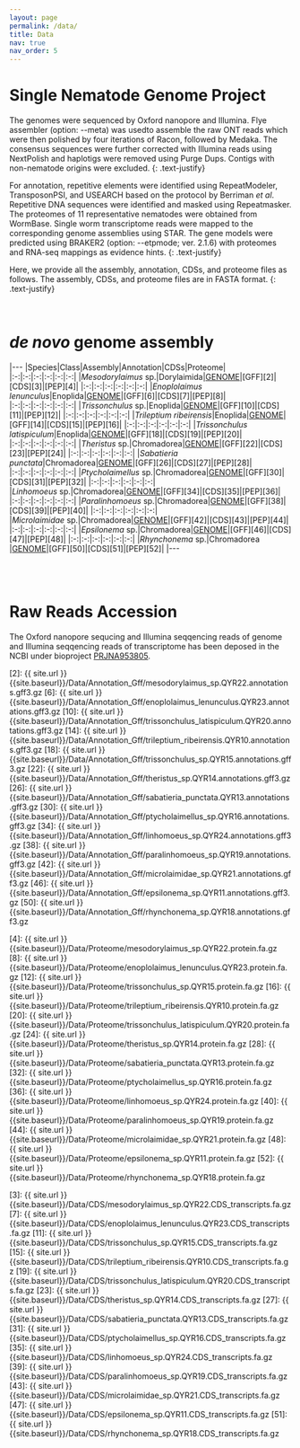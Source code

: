 ```yaml
---
layout: page
permalink: /data/
title: Data
nav: true
nav_order: 5
---
```

# Single Nematode Genome Project
The genomes were sequenced by Oxford nanopore and Illumina. Flye assembler (option: --meta) was usedto assemble the raw ONT reads which were then polished by four iterations of Racon, followed by Medaka. The consensus sequences were further corrected with Illumina reads using NextPolish and haplotigs were removed using Purge Dups. Contigs with non-nematode origins were excluded. 
{: .text-justify}

For annotation, repetitive elements were identified using RepeatModeler, TransposonPSI, and USEARCH based on the protocol by Berriman *et al*. Repetitive DNA sequences were identified and masked using Repeatmasker. The proteomes of 11 representative nematodes were obtained from WormBase. Single worm transcriptome reads were mapped to the corresponding genome assemblies using STAR. The gene models were predicted using BRAKER2 (option: --etpmode; ver. 2.1.6) with proteomes and RNA-seq mappings as evidence hints. 
{: .text-justify}

Here, we provide all the assembly, annotation, CDSs, and proteome files as follows. The assembly, CDSs, and proteome files are in FASTA format.
{: .text-justify}

<br>

# *de novo* genome assembly

|---
|Species|Class|Assembly|Annotation|CDSs|Proteome|
|:-:|:-:|:-:|:-:|:-:|:-:|
|*Mesodorylaimus* sp.|Dorylaimida|[GENOME](https://ftp.ebi.ac.uk/pub/databases/wormbase/parasite/datasets/PRJNA953805/mesodorylaimus_sp/PRJNA953805/mesodorylaimus_sp.QYR22.genomics.fa)|[GFF][2]|[CDS][3]|[PEP][4]|
|:-:|:-:|:-:|:-:|:-:|:-:|
|*Enoplolaimus lenunculus*|Enoplida|[GENOME](https://ftp.ebi.ac.uk/pub/databases/wormbase/parasite/datasets/PRJNA953805/enoplolaimus_lenunculus/PRJNA953805/enoplolaimus_lenunculus.QYR23.genomics.fa)|[GFF][6]|[CDS][7]|[PEP][8]|
|:-:|:-:|:-:|:-:|:-:|:-:|
|*Trissonchulus* sp.|Enoplida|[GENOME](https://ftp.ebi.ac.uk/pub/databases/wormbase/parasite/datasets/PRJNA953805/trissonchulus_sp/PRJNA953805/trissonchulus_sp.QYR15.genomics.fa)|[GFF][10]|[CDS][11]|[PEP][12]|
|:-:|:-:|:-:|:-:|:-:|:-:|
|*Trileptium ribeirensis*|Enoplida|[GENOME](https://ftp.ebi.ac.uk/pub/databases/wormbase/parasite/datasets/PRJNA953805/trileptium_ribeirensis/PRJNA953805/trileptium_ribeirensis.QYR10.genomics.fa)|[GFF][14]|[CDS][15]|[PEP][16]|
|:-:|:-:|:-:|:-:|:-:|:-:|
|*Trissonchulus latispiculum*|Enoplida|[GENOME](https://ftp.ebi.ac.uk/pub/databases/wormbase/parasite/datasets/PRJNA953805/trissonchulus_latispiculum/PRJNA953805/trissonchulus_latispiculum.QYR20.genomics.fa)|[GFF][18]|[CDS][19]|[PEP][20]|
|:-:|:-:|:-:|:-:|:-:|:-:|
|*Theristus* sp.|Chromadorea|[GENOME](https://ftp.ebi.ac.uk/pub/databases/wormbase/parasite/datasets/PRJNA953805/theristus_sp/PRJNA953805/theristus_sp.QYR14.genomics.fa)|[GFF][22]|[CDS][23]|[PEP][24]|
|:-:|:-:|:-:|:-:|:-:|:-:|
|*Sabatieria punctata*|Chromadorea|[GENOME](https://ftp.ebi.ac.uk/pub/databases/wormbase/parasite/datasets/PRJNA953805/sabatieria_punctata/PRJNA953805/sabatieria_punctata.QYR13.genomics.fa)|[GFF][26]|[CDS][27]|[PEP][28]|
|:-:|:-:|:-:|:-:|:-:|:-:|
|*Ptycholaimellus* sp.|Chromadorea|[GENOME](https://ftp.ebi.ac.uk/pub/databases/wormbase/parasite/datasets/PRJNA953805/ptycholaimellus_sp/PRJNA953805/ptycholaimellus_sp.QYR16.genomics.fa)|[GFF][30]|[CDS][31]|[PEP][32]|
|:-:|:-:|:-:|:-:|:-:|:-:|
|*Linhomoeus* sp.|Chromadorea|[GENOME](https://ftp.ebi.ac.uk/pub/databases/wormbase/parasite/datasets/PRJNA953805/linhomoeus_sp/PRJNA953805/linhomoeus_sp.QYR24.genomics.fa)|[GFF][34]|[CDS][35]|[PEP][36]|
|:-:|:-:|:-:|:-:|:-:|:-:|
|*Paralinhomoeus* sp.|Chromadorea|[GENOME](https://ftp.ebi.ac.uk/pub/databases/wormbase/parasite/datasets/PRJNA953805/paralinhomoeus_sp/PRJNA953805/paralinhomoeus_sp.QYR19.genomics.fa)|[GFF][38]|[CDS][39]|[PEP][40]|
|:-:|:-:|:-:|:-:|:-:|:-:|
|*Microlaimidae* sp.|Chromadorea|[GENOME](https://ftp.ebi.ac.uk/pub/databases/wormbase/parasite/datasets/PRJNA953805/microlaimidae_sp/PRJNA953805/microlaimidae_sp.QYR21.genomics.fa)|[GFF][42]|[CDS][43]|[PEP][44]|
|:-:|:-:|:-:|:-:|:-:|:-:|
|*Epsilonema* sp.|Chromadorea|[GENOME](https://ftp.ebi.ac.uk/pub/databases/wormbase/parasite/datasets/PRJNA953805/epsilonema_sp/PRJNA953805/epsilonema_sp.QYR11.genomics.fa)|[GFF][46]|[CDS][47]|[PEP][48]|
|:-:|:-:|:-:|:-:|:-:|:-:|
|*Rhynchonema* sp.|Chromadorea |[GENOME](https://ftp.ebi.ac.uk/pub/databases/wormbase/parasite/datasets/PRJNA953805/rhynchonema_sp/PRJNA953805/rhynchonema_sp.QYR18.genomics.fa)|[GFF][50]|[CDS][51]|[PEP][52]|
|---

<br><br>

# Raw Reads Accession
The Oxford nanopore sequcing and Illumina seqqencing reads of genome and Illumina seqqencing reads of transcriptome has been deposed in the NCBI under bioproject [PRJNA953805](https://www.ncbi.nlm.nih.gov/bioproject/PRJNA953805). 


[2]: {{ site.url }}{{site.baseurl}}/Data/Annotation_Gff/mesodorylaimus_sp.QYR22.annotations.gff3.gz
[6]: {{ site.url }}{{site.baseurl}}/Data/Annotation_Gff/enoplolaimus_lenunculus.QYR23.annotations.gff3.gz
[10]: {{ site.url }}{{site.baseurl}}/Data/Annotation_Gff/trissonchulus_latispiculum.QYR20.annotations.gff3.gz
[14]: {{ site.url }}{{site.baseurl}}/Data/Annotation_Gff/trileptium_ribeirensis.QYR10.annotations.gff3.gz
[18]: {{ site.url }}{{site.baseurl}}/Data/Annotation_Gff/trissonchulus_sp.QYR15.annotations.gff3.gz
[22]: {{ site.url }}{{site.baseurl}}/Data/Annotation_Gff/theristus_sp.QYR14.annotations.gff3.gz
[26]: {{ site.url }}{{site.baseurl}}/Data/Annotation_Gff/sabatieria_punctata.QYR13.annotations.gff3.gz
[30]: {{ site.url }}{{site.baseurl}}/Data/Annotation_Gff/ptycholaimellus_sp.QYR16.annotations.gff3.gz
[34]: {{ site.url }}{{site.baseurl}}/Data/Annotation_Gff/linhomoeus_sp.QYR24.annotations.gff3.gz
[38]: {{ site.url }}{{site.baseurl}}/Data/Annotation_Gff/paralinhomoeus_sp.QYR19.annotations.gff3.gz
[42]: {{ site.url }}{{site.baseurl}}/Data/Annotation_Gff/microlaimidae_sp.QYR21.annotations.gff3.gz
[46]: {{ site.url }}{{site.baseurl}}/Data/Annotation_Gff/epsilonema_sp.QYR11.annotations.gff3.gz
[50]: {{ site.url }}{{site.baseurl}}/Data/Annotation_Gff/rhynchonema_sp.QYR18.annotations.gff3.gz

[4]: {{ site.url }}{{site.baseurl}}/Data/Proteome/mesodorylaimus_sp.QYR22.protein.fa.gz
[8]: {{ site.url }}{{site.baseurl}}/Data/Proteome/enoplolaimus_lenunculus.QYR23.protein.fa.gz
[12]: {{ site.url }}{{site.baseurl}}/Data/Proteome/trissonchulus_sp.QYR15.protein.fa.gz
[16]: {{ site.url }}{{site.baseurl}}/Data/Proteome/trileptium_ribeirensis.QYR10.protein.fa.gz
[20]: {{ site.url }}{{site.baseurl}}/Data/Proteome/trissonchulus_latispiculum.QYR20.protein.fa.gz
[24]: {{ site.url }}{{site.baseurl}}/Data/Proteome/theristus_sp.QYR14.protein.fa.gz
[28]: {{ site.url }}{{site.baseurl}}/Data/Proteome/sabatieria_punctata.QYR13.protein.fa.gz
[32]: {{ site.url }}{{site.baseurl}}/Data/Proteome/ptycholaimellus_sp.QYR16.protein.fa.gz
[36]: {{ site.url }}{{site.baseurl}}/Data/Proteome/linhomoeus_sp.QYR24.protein.fa.gz
[40]: {{ site.url }}{{site.baseurl}}/Data/Proteome/paralinhomoeus_sp.QYR19.protein.fa.gz
[44]: {{ site.url }}{{site.baseurl}}/Data/Proteome/microlaimidae_sp.QYR21.protein.fa.gz
[48]: {{ site.url }}{{site.baseurl}}/Data/Proteome/epsilonema_sp.QYR11.protein.fa.gz
[52]: {{ site.url }}{{site.baseurl}}/Data/Proteome/rhynchonema_sp.QYR18.protein.fa.gz


[3]: {{ site.url }}{{site.baseurl}}/Data/CDS/mesodorylaimus_sp.QYR22.CDS_transcripts.fa.gz
[7]: {{ site.url }}{{site.baseurl}}/Data/CDS/enoplolaimus_lenunculus.QYR23.CDS_transcripts.fa.gz
[11]: {{ site.url }}{{site.baseurl}}/Data/CDS/trissonchulus_sp.QYR15.CDS_transcripts.fa.gz
[15]: {{ site.url }}{{site.baseurl}}/Data/CDS/trileptium_ribeirensis.QYR10.CDS_transcripts.fa.gz
[19]: {{ site.url }}{{site.baseurl}}/Data/CDS/trissonchulus_latispiculum.QYR20.CDS_transcripts.fa.gz
[23]: {{ site.url }}{{site.baseurl}}/Data/CDS/theristus_sp.QYR14.CDS_transcripts.fa.gz
[27]: {{ site.url }}{{site.baseurl}}/Data/CDS/sabatieria_punctata.QYR13.CDS_transcripts.fa.gz
[31]: {{ site.url }}{{site.baseurl}}/Data/CDS/ptycholaimellus_sp.QYR16.CDS_transcripts.fa.gz
[35]: {{ site.url }}{{site.baseurl}}/Data/CDS/linhomoeus_sp.QYR24.CDS_transcripts.fa.gz
[39]: {{ site.url }}{{site.baseurl}}/Data/CDS/paralinhomoeus_sp.QYR19.CDS_transcripts.fa.gz
[43]: {{ site.url }}{{site.baseurl}}/Data/CDS/microlaimidae_sp.QYR21.CDS_transcripts.fa.gz
[47]: {{ site.url }}{{site.baseurl}}/Data/CDS/epsilonema_sp.QYR11.CDS_transcripts.fa.gz
[51]: {{ site.url }}{{site.baseurl}}/Data/CDS/rhynchonema_sp.QYR18.CDS_transcripts.fa.gz


